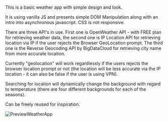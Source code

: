This is a basic weather app with simple design and look.

It is using vanilla JS and presents simple DOM Manipulation along with an intro into asynchronous javascript. CSS is not responsive. 

There are three API's in use. First one is OpenWeather API - with FREE plan for retrieving weather data, the second one is IP Location API for retrieving location via IP if the user rejects the Browser GeoLocation prompt. The third one is the Reverse Geocoding API by BigDataCloud for retrieving city name from more accurate location. 

Currently "geolocation" will work regardlessly if the users rejects the browser location prompt or not (the location will be less accurate via the IP location - it can also be false if the user is using VPN).

Searching for location will dynamically change the background with regard to temperature (there are four different backgrounds for each of the seasons).

Can be freely reused for inspiration.

![PreviewWeatherApp](https://github.com/NF-7/WeatherApp/assets/101887698/335d829b-de24-4623-8567-e441314e1a98)
